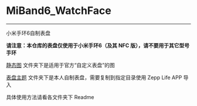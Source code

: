 # MiBand6_WatchFace

---

小米手环6自制表盘

**请注意：本仓库的表盘仅使用于小米手环6（及其 NFC 版），请不要用于其它型号手环**

[静态图](/静态图) 文件夹下是适用于官方“自定义表盘”的图

[表盘主题](/表盘主题) 文件夹下是本人自制表盘，需要复制到指定目录使用 Zepp Life APP 导入

具体使用方法请看各文件夹下 Readme
